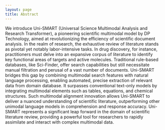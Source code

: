 ```yaml
---
layout: page
title: Abstract
---
```


We introduce Uni-SMART (Universal Science Multimodal Analysis and Research Transformer), a pioneering scientific multimodal model by DP Technology, aimed at revolutionizing the efficiency of scientific document analysis. 
In the realm of research, the exhaustive review of literature stands as pivotal yet notably labor-intensive tasks. 
In drug discovery, for instance, practitioners must delve into an expansive corpus of literature to identify key functional areas of targets and active molecules.
Traditional rule-based databases, like Sci-Finder, offer search capabilities but still necessitate manual filtration and perusal of a vast number of documents.
Uni-SMART bridges this gap by combining multimodal search features with natural language processing, enabling automated, precise extraction of relevant data from domain database.
It surpasses conventional text-only models by integrating multimodal elements such as tables, equations, and chemical structures. 
Such multimodal alignment innovation allows Uni-SMART to deliver a nuanced understanding of scientific literature, outperforming other unimodal language models in comprehension and response accuracy. 
Uni-SMART represents a significant leap forward in the domain of scientific literature review, providing a powerful tool for researchers to rapidly assimilate and interact with complex multimodal data.